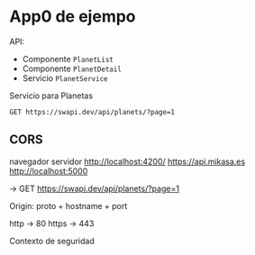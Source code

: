 # App0 de ejempo

API:

- Componente `PlanetList`
- Componente `PlanetDetail`
- Servicio   `PlanetService`

Servicio para Planetas

```
GET https://swapi.dev/api/planets/?page=1
```

## CORS

navegador                         servidor
<http://localhost:4200/>            <https://api.mikasa.es>
                                  <http://localhost:5000>

  -> GET <https://swapi.dev/api/planets/?page=1>

Origin: proto + hostname + port

http -> 80
https -> 443

Contexto de seguridad
